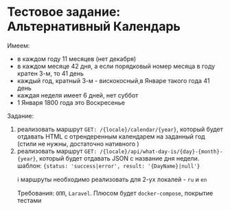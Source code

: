# Тестовое задание: Альтернативный Календарь

Имеем:

- в каждом году 11 месяцев (нет декабря)
- в каждом месяце 42 дня, а если порядковый номер месяца в году кратен 3-м, то 41 день
- каждый год, кратный 3-м - вискокосный,в Январе такого года 41 день
- каждая неделя имеет 6 дней, нет суббот
- 1 Января 1800 года это Воскресенье

Задание:

1. реализовать маршрут `GET: /{locale}/calendar/{year}`, который будет отдавать HTML с отрендеренным календарем на заданный год (стили не нужны, достаточно нативного <table>)
2. реализовать маршрут `GET: /{locale}/api/what-day-is/{day}-{month}-{year}`, который будет отдавать JSON с название дня недели. шаблон: `{status: 'success|error', result: '{DayName}|null'}`

:information_source: маршруты необходимо реализовать для 2-ух локалей - `ru` и `en`

Требования: `ОПП`, `Laravel`. Плюсом будет `docker-compose`, покрытие тестами
